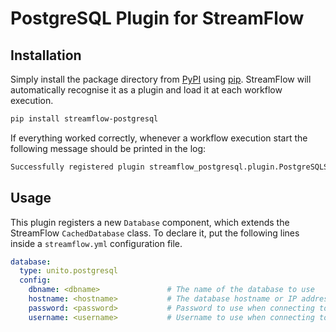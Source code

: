 # PostgreSQL Plugin for StreamFlow

## Installation

Simply install the package directory from [PyPI](https://pypi.org/project/streamflow-postgresql/) using [pip](https://pip.pypa.io/en/stable/). StreamFlow will automatically recognise it as a plugin and load it at each workflow execution.

```bash
pip install streamflow-postgresql
```

If everything worked correctly, whenever a workflow execution start the following message should be printed in the log:

```bash
Successfully registered plugin streamflow_postgresql.plugin.PostgreSQLStreamFlowPlugin
```

## Usage

This plugin registers a new `Database` component, which extends the StreamFlow `CachedDatabase` class. To declare it, put the following lines inside a `streamflow.yml` configuration file.

```yaml
database:
  type: unito.postgresql
  config:
    dbname: <dbname>               # The name of the database to use
    hostname: <hostname>           # The database hostname or IP address
    password: <password>           # Password to use when connecting to the database
    username: <username>           # Username to use when connecting to the database
```
